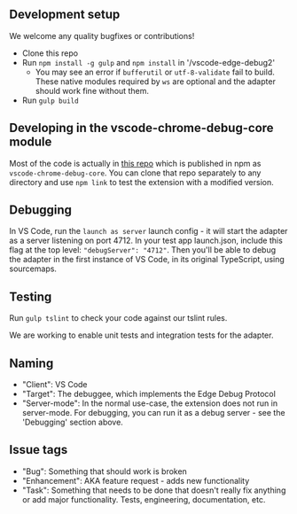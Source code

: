 ## Development setup
We welcome any quality bugfixes or contributions!

* Clone this repo
* Run `npm install -g gulp` and `npm install` in '/vscode-edge-debug2'
    * You may see an error if `bufferutil` or `utf-8-validate` fail to build. These native modules required by `ws` are optional and the adapter should work fine without them.
* Run `gulp build`

## Developing in the vscode-chrome-debug-core module
Most of the code is actually in [this repo](https://github.com/Microsoft/vscode-chrome-debug-core) which is published in npm as `vscode-chrome-debug-core`. You can clone that repo separately to any directory and use `npm link` to test the extension with a modified version.

## Debugging
In VS Code, run the `launch as server` launch config - it will start the adapter as a server listening on port 4712. In your test app launch.json, include this flag at the top level: `"debugServer": "4712"`. Then you'll be able to debug the adapter in the first instance of VS Code, in its original TypeScript, using sourcemaps.

## Testing
Run `gulp tslint` to check your code against our tslint rules.

We are working to enable unit tests and integration tests for the adapter.

## Naming
* "Client": VS Code
* "Target": The debuggee, which implements the Edge Debug Protocol
* "Server-mode": In the normal use-case, the extension does not run in server-mode. For debugging, you can run it as a debug server - see the 'Debugging' section above.

## Issue tags
* "Bug": Something that should work is broken
* "Enhancement": AKA feature request - adds new functionality
* "Task": Something that needs to be done that doesn't really fix anything or add major functionality. Tests, engineering, documentation, etc.